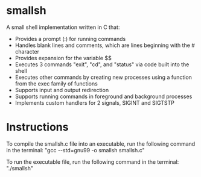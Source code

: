 # smallsh
A small shell implementation written in C that: 

- Provides a prompt (:) for running commands
- Handles blank lines and comments, which are lines beginning with the # character
- Provides expansion for the variable $$
- Executes 3 commands "exit", "cd", and "status" via code built into the shell
- Executes other commands by creating new processes using a function from the exec family of functions
- Supports input and output redirection
- Supports running commands in foreground and background processes
- Implements custom handlers for 2 signals, SIGINT and SIGTSTP

# Instructions
To compile the smallsh.c file into an executable, 
run the following command in the terminal: 
"gcc --std=gnu99 -o smallsh smallsh.c"

To run the executable file, 
run the following command in the terminal: "./smallsh"

